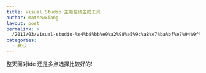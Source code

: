 ```yaml
---
title: Visual Studio 主题在线生成工具
author: mathewxiang
layout: post
permalink: >
  /2011/03/visual-studio-%e4%b8%bb%e9%a2%98%e5%9c%a8%e7%ba%bf%e7%94%9f%e6%88%90%e5%b7%a5%e5%85%b7/
categories:
  - 默认
---
```

整天面对ide 还是多点选择比较好的!